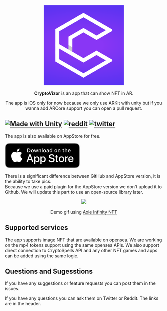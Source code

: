 <p align="center">
  <img src="readmeFiles/appLogo.png" width="256" height="256">
</p>

<p align="center"><b>CryptoVizor</b> is an app that can show NFT in AR.</p>

<p align="center">The app is iOS only for now because we only use ARKit with unity but if you wanna add ARCore support you can open a pull request.</p>

[![Made with Unity](https://img.shields.io/badge/Made%20with-Unity-57b9d3.svg?style=flat-square&logo=unity)](https://unity3d.com)
[![reddit](https://badges.aleen42.com/src/reddit_flat_square.svg)](https://www.reddit.com/user/CryptoVizor)
[![twitter](https://badges.aleen42.com/src/twitter_flat_square.svg)](https://twitter.com/CryptoVizorNFT)
---


The app is also available on AppStore for free.

[![appStoreLink](readmeFiles/Download_on_the_App_Store_Badge_US-UK_RGB_blk_092917.svg)](https://apps.apple.com/us/app/cryptovizor/id1529722418)

There is a significant difference between GitHub and AppStore version, it is the ability to take pics.  
Because we use a paid plugin for the AppStore version we don't upload it to Github. We will update this part to use an open-source library later.

<p align="center">
  <img src="readmeFiles/demo.gif">
  <p align="center">Demo gif using <a href="https://axieinfinity.com">Axie Infinity NFT</a></p>
</p>



## Supported services

The app supports image NFT that are available on opensea.
We are working on the mp4 tokens support using the same opensea APIs.
We also support direct connection to CryptoSpells API and any other NFT games and apps can be added using the same logic. 

## Questions and Sugesstions

If you have any suggestions or feature requests you can post them in the issues.

If you have any questions you can ask them on Twitter or Reddit. The links are in the header.
